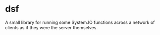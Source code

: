 # dsf

A small library for running some System.IO functions across a network of clients as if they were the server themselves.

